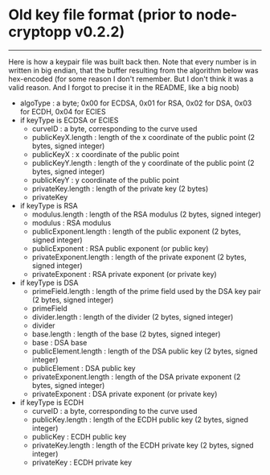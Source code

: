 # Old key file format (prior to node-cryptopp v0.2.2)
---------------------------------------------

Here is how a keypair file was built back then. Note that every number is in written in big endian, that the buffer resulting from the algorithm below was hex-encoded (for some reason I don't remember. But I don't think it was a valid reason. And I forgot to precise it in the README, like a big noob)

* algoType : a byte; 0x00 for ECDSA, 0x01 for RSA, 0x02 for DSA, 0x03 for ECDH, 0x04 for ECIES
* if keyType is ECDSA or ECIES
	* curveID : a byte, corresponding to the curve used
	* publicKeyX.length : length of the x coordinate of the public point (2 bytes, signed integer)
	* publicKeyX : x coordinate of the public point
	* publicKeyY.length : length of the y coordinate of the public point (2 bytes, signed integer)
	* publicKeyY : y coordinate of the public point
	* privateKey.length : length of the private key (2 bytes)
	* privateKey
* if keyType is RSA
	* modulus.length : length of the RSA modulus (2 bytes, signed integer)
	* modulus : RSA modulus
	* publicExponent.length : length of the public exponent (2 bytes, signed integer)
	* publicExponent : RSA public exponent (or public key)
	* privateExponent.length : length of the private exponent (2 bytes, signed integer)
	* privateExponent : RSA private exponent (or private key)
* if keyType is DSA
	* primeField.length : length of the prime field used by the DSA key pair (2 bytes, signed integer)
	* primeField
	* divider.length : length of the divider (2 bytes, signed integer)
	* divider
	* base.length : length of the base (2 bytes, signed integer)
	* base : DSA base
	* publicElement.length : length of the DSA public key (2 bytes, signed integer)
	* publicElement : DSA public key
	* privateExponent.length : length of the DSA private exponent (2 bytes, signed integer)
	* privateExponent : DSA private exponent (or private key)
* if keyType is ECDH
	* curveID : a byte, corresponding to the curve used
	* publicKey.length : length of the ECDH public key (2 bytes, signed integer)
	* publicKey : ECDH public key
	* privateKey.length : length of the ECDH private key (2 bytes, signed integer)
	* privateKey : ECDH private key